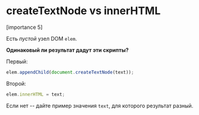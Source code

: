 # createTextNode vs innerHTML

[importance 5]

Есть *пустой* узел DOM `elem`. 

**Одинаковый ли результат дадут эти скрипты?**

Первый:

```js
elem.appendChild(document.createTextNode(text));
```

Второй:

```js
elem.innerHTML = text;
```

Если нет -- дайте пример значения `text`, для которого результат разный.